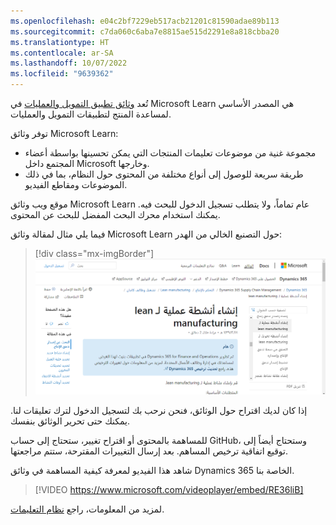 ```yaml
---
ms.openlocfilehash: e04c2bf7229eb517acb21201c81590adae89b113
ms.sourcegitcommit: c7da060c6aba7e8815ae515d2291e8a818cbba20
ms.translationtype: HT
ms.contentlocale: ar-SA
ms.lasthandoff: 10/07/2022
ms.locfileid: "9639362"
---
```

تُعد [وثائق تطبيق التمويل والعمليات](/dynamics365/fin-ops-core/fin-ops/?azure-portal=true) في Microsoft Learn هي المصدر الأساسي لمساعدة المنتج لتطبيقات التمويل والعمليات.

توفر وثائق Microsoft Learn:

- مجموعة غنية من موضوعات تعليمات المنتجات التي يمكن تحسينها بواسطة أعضاء المجتمع داخل Microsoft وخارجها.
- طريقة سريعة للوصول إلى أنواع مختلفة من المحتوى حول النظام، بما في ذلك الموضوعات ومقاطع الفيديو.

موقع ويب وثائق Microsoft Learn عام تماماً، ولا يتطلب تسجيل الدخول للبحث فيه. يمكنك استخدام محرك البحث المفضل للبحث عن المحتوى.

فيما يلي مثال لمقالة وثائق Microsoft Learn حول التصنيع الخالي من الهدر:

> [!div class="mx-imgBorder"]
> [![لقطة شاشة تُظهر مثالاً عن سير عمل في مقالة وثائق Microsoft Learn.](../media/docs-site.png)](../media/docs-site.png#lightbox)

إذا كان لديك اقتراح حول الوثائق، فنحن نرحب بك لتسجيل الدخول لترك تعليقات لنا. يمكنك حتى تحرير الوثائق بنفسك.

للمساهمة بالمحتوى أو اقتراح تغيير، ستحتاج إلى حساب GitHub، وستحتاج أيضاً إلى توقيع اتفاقية ترخيص المساهم. بعد إرسال التغييرات المقترحة، ستتم مراجعتها.

شاهد هذا الفيديو لمعرفة كيفية المساهمة في وثائق Dynamics 365 الخاصة بنا.

> [!VIDEO https://www.microsoft.com/videoplayer/embed/RE36liB]


لمزيد من المعلومات، راجع [نظام التعليمات](/dynamics365/fin-ops-core/fin-ops/get-started/help-overview/?azure-portal=true).
